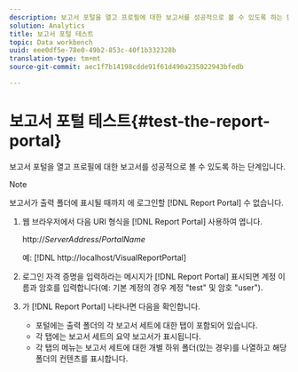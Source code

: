 ```yaml
---
description: 보고서 포털을 열고 프로필에 대한 보고서를 성공적으로 볼 수 있도록 하는 단계입니다.
solution: Analytics
title: 보고서 포털 테스트
topic: Data workbench
uuid: eee0df5e-78e0-49b2-853c-40f1b332328b
translation-type: tm+mt
source-git-commit: aec1f7b14198cdde91f61d490a235022943bfedb

---
```



# 보고서 포털 테스트{#test-the-report-portal}

보고서 포털을 열고 프로필에 대한 보고서를 성공적으로 볼 수 있도록 하는 단계입니다.

>[!NOTE]
>
>보고서가 출력 폴더에 표시될 때까지 에 로그인할 [!DNL Report Portal] 수 없습니다.

1. 웹 브라우저에서 다음 URI 형식을 [!DNL Report Portal] 사용하여 엽니다.

   http://*ServerAddress*/*PortalName*

   예: [!DNL http://localhost/VisualReportPortal]

1. 로그인 자격 증명을 입력하라는 메시지가 [!DNL Report Portal] 표시되면 계정 이름과 암호를 입력합니다(예: 기본 계정의 경우 계정 &quot;test&quot; 및 암호 &quot;user&quot;).
1. 가 [!DNL Report Portal] 나타나면 다음을 확인합니다.

   * 포털에는 출력 폴더의 각 보고서 세트에 대한 탭이 포함되어 있습니다.
   * 각 탭에는 보고서 세트의 요약 보고서가 표시됩니다.
   * 각 탭의 메뉴는 보고서 세트에 대한 개별 하위 폴더(있는 경우)를 나열하고 해당 폴더의 컨텐츠를 표시합니다.

